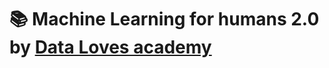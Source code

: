 # 📚 Machine Learning for humans 2.0 by [Data Loves academy](https://datalovesyou.com/big-products/ml-course)

